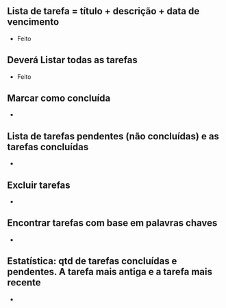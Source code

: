  ## Lista de tarefa = título + descrição + data de vencimento
- Feito

 ## Deverá Listar todas as tarefas
 - Feito

 ## Marcar como concluída
 -
 
 ## Lista de tarefas pendentes (não concluídas) e as tarefas concluídas
 -

 ## Excluir tarefas
 -

 ## Encontrar tarefas com base em palavras chaves
 -

 ## Estatística: qtd de tarefas concluídas e pendentes. A tarefa mais antiga e a tarefa mais recente

 -